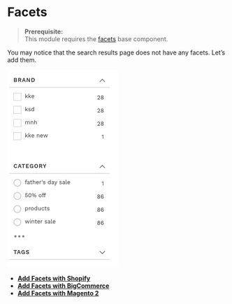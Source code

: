 # Facets

> **Prerequisite:**  
> This module requires the [facets](/components/facets) base component.

You may notice that the search results page does not have any facets. Let’s add them.

![Facets left](/getting-started/2-facets/images/image001.png)

- **[Add Facets with Shopify](/getting-started/2-facets/shopify)**
- **[Add Facets with BigCommerce](/getting-started/2-facets/bigcommerce)**
- **[Add Facets with Magento 2](/getting-started/2-facets/magento2)**